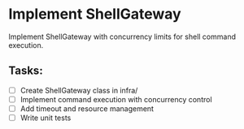 # Implement ShellGateway

Implement ShellGateway with concurrency limits for shell command execution.

## Tasks:
- [ ] Create ShellGateway class in infra/
- [ ] Implement command execution with concurrency control
- [ ] Add timeout and resource management
- [ ] Write unit tests